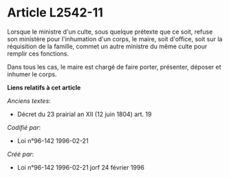 # Article L2542-11

Lorsque le ministre d'un culte, sous quelque prétexte que ce soit, refuse son ministère pour l'inhumation d'un corps, le
maire, soit d'office, soit sur la réquisition de la famille, commet un autre ministre du même culte pour remplir ces
fonctions.

Dans tous les cas, le maire est chargé de faire porter, présenter, déposer et inhumer le corps.

**Liens relatifs à cet article**

_Anciens textes_:

  - Décret du 23 prairial an XII (12 juin 1804) art. 19

_Codifié par_:

  - Loi n°96-142 1996-02-21

_Créé par_:

  - Loi n°96-142 1996-02-21 jorf 24 février 1996
